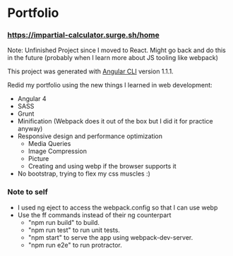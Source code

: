 # Portfolio

### https://impartial-calculator.surge.sh/home

Note: Unfinished Project since I moved to React. Might go back and do this in the future (probably when I learn more about JS tooling like webpack)

This project was generated with [Angular CLI](https://github.com/angular/angular-cli) version 1.1.1.

Redid my portfolio using the new things I learned in web development:

- Angular 4
- SASS
- Grunt
- Minification (Webpack does it out of the box but I did it for practice anyway)
- Responsive design and performance optimization
  - Media Queries
  - Image Compression
  - Picture
  - Creating and using webp if the browser supports it
- No bootstrap, trying to flex my css muscles :)

### Note to self

- I used ng eject to access the webpack.config so that I can use webp
- Use the ff commands instead of their ng counterpart
  - "npm run build" to build.
  - "npm run test" to run unit tests.
  - "npm start" to serve the app using webpack-dev-server.
  - "npm run e2e" to run protractor.
